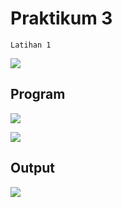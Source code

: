 # Praktikum 3

```
Latihan 1
```
![](latihan1/soal1.png)
## Program

![](assets/person.png)

![](assets/infoperson.png)

## Output

![](assets/output.png)
